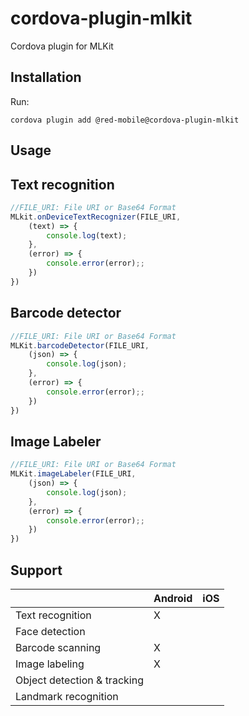 # cordova-plugin-mlkit

Cordova plugin for MLKit

## Installation

Run:

```shell
cordova plugin add @red-mobile@cordova-plugin-mlkit
```

## Usage

## Text recognition

```js
//FILE_URI: File URI or Base64 Format
MLkit.onDeviceTextRecognizer(FILE_URI,
    (text) => {
        console.log(text);
    },
    (error) => {
        console.error(error);;
    })
})
```

## Barcode detector

```js
//FILE_URI: File URI or Base64 Format
MLKit.barcodeDetector(FILE_URI,
    (json) => {
        console.log(json);
    },
    (error) => {
        console.error(error);;
    })
})
```

## Image Labeler

```js
//FILE_URI: File URI or Base64 Format
MLKit.imageLabeler(FILE_URI,
    (json) => {
        console.log(json);
    },
    (error) => {
        console.error(error);;
    })
})
```

## Support

|                             | Android | iOS |
| --------------------------- | ------- | --- |
| Text recognition            | X       |     |
| Face detection              |         |     |
| Barcode scanning            | X       |     |
| Image labeling              | X       |     |
| Object detection & tracking |         |     |
| Landmark recognition        |         |     |
